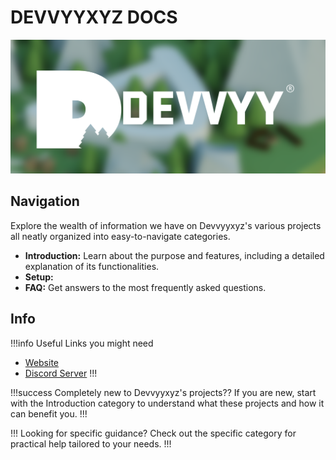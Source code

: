 # DEVVYYXYZ DOCS

![DEVVYYXYZ](assets/WordmarkBackground.png)

## Navigation

Explore the wealth of information we have on Devvyyxyz's various projects all neatly organized into easy-to-navigate categories.

- **Introduction:** Learn about the purpose and features, including a detailed explanation of its functionalities.
- **Setup:** 
- **FAQ:** Get answers to the most frequently asked questions.

## Info

!!!info Useful Links you might need
- [Website](https://docs.devvyy.xyz)
- [Discord Server](https://dev0.devvyy.xyz/discord)
!!!

!!!success Completely new to Devvyyxyz's projects??
If you are new, start with the Introduction category to understand what these projects and how it can benefit you.
!!!

!!! Looking for specific guidance?
Check out the specific category for practical help tailored to your needs.
!!!